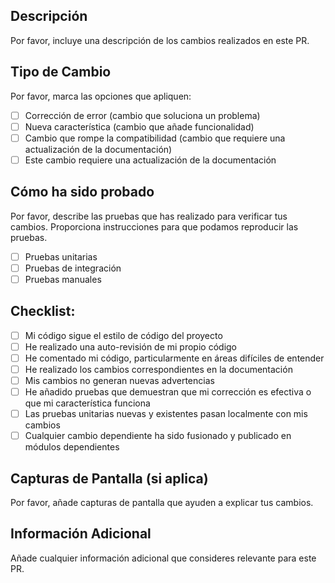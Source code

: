 ## Descripción

Por favor, incluye una descripción de los cambios realizados en este PR.

## Tipo de Cambio

Por favor, marca las opciones que apliquen:

- [ ] Corrección de error (cambio que soluciona un problema)
- [ ] Nueva característica (cambio que añade funcionalidad)
- [ ] Cambio que rompe la compatibilidad (cambio que requiere una actualización de la documentación)
- [ ] Este cambio requiere una actualización de la documentación

## Cómo ha sido probado

Por favor, describe las pruebas que has realizado para verificar tus cambios. Proporciona instrucciones para que podamos reproducir las pruebas.

- [ ] Pruebas unitarias
- [ ] Pruebas de integración
- [ ] Pruebas manuales

## Checklist:

- [ ] Mi código sigue el estilo de código del proyecto
- [ ] He realizado una auto-revisión de mi propio código
- [ ] He comentado mi código, particularmente en áreas difíciles de entender
- [ ] He realizado los cambios correspondientes en la documentación
- [ ] Mis cambios no generan nuevas advertencias
- [ ] He añadido pruebas que demuestran que mi corrección es efectiva o que mi característica funciona
- [ ] Las pruebas unitarias nuevas y existentes pasan localmente con mis cambios
- [ ] Cualquier cambio dependiente ha sido fusionado y publicado en módulos dependientes

## Capturas de Pantalla (si aplica)

Por favor, añade capturas de pantalla que ayuden a explicar tus cambios.

## Información Adicional

Añade cualquier información adicional que consideres relevante para este PR. 
